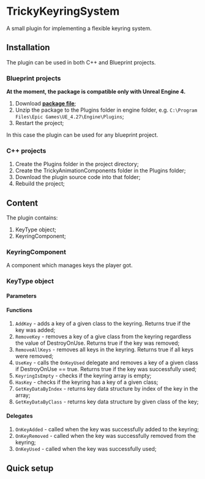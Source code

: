 # TrickyKeyringSystem

A small plugin for implementing a flexible keyring system.

## Installation

The plugin can be used in both C++ and Blueprint projects.

### Blueprint projects

**At the moment, the package is compatible only with Unreal Engine 4.**

1. Download [**package file**](https://github.com/TrickyFatCat/TrickyKeyringSystem/releases/tag/v1.0);
2. Unzip the package to the Plugins folder in engine folder, e.g. `C:\Program Files\Epic Games\UE_4.27\Engine\Plugins`;
3. Restart the project;

In this case the plugin can be used for any blueprint project.

### C++ projects

1. Create the Plugins folder in the project directory;
2. Create the TrickyAnimationComponents folder in the Plugins folder;
3. Download the plugin source code into that folder;
4. Rebuild the project;

## Content

The plugin contains:

1. KeyType object;
2. KeyringComponent;

### KeyringComponent

A component which manages keys the player got.

### KeyType object

#### Parameters

#### Functions

1. `AddKey` - adds a key of a given class to the keyring. Returns true if the key was added;
2. `RemoveKey` - removes a key of a give class from the keyring regardless the value of DestroyOnUse. Returns true if the key was removed;
3. `RemoveAllKeys` - removes all keys in the keyring. Returns true if all keys were removed;
4. `UseKey` - calls the `OnKeyUsed` delegate and removes a key of a given class if DestroyOnUse == true. Returns true if the key was successfully used;
5. `KeyringIsEmpty` - checks if the keyring array is empty;
6. `HasKey` - checks if the keyring has a key of a given class;
7. `GetKeyDataByIndex` - returns key data structure by index of the key in the array;
8. `GetKeyDataByClass` - returns key data structure by given class of the key;

#### Delegates

1. `OnKeyAdded` - called when the key was successfully added to the keyring;
2. `OnKeyRemoved` - called when the key was successfully removed from the keyring;
3. `OnKeyUsed` - called when the key was successfully used;

## Quick setup